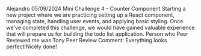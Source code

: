 Alejandro
05/09/2024
Mini Challenge 4 - Counter Component
Starting a new project where we are practicing setting up a React component, managing state, handling user events, and applying basic styling. Once we've completed this challenge, we would have gained valuable experience that will prepare us for building the todo list application.
Person who Peer Reviewed me was Tony
Peer Review Comment: Everything looks perfect!Nicely done!
